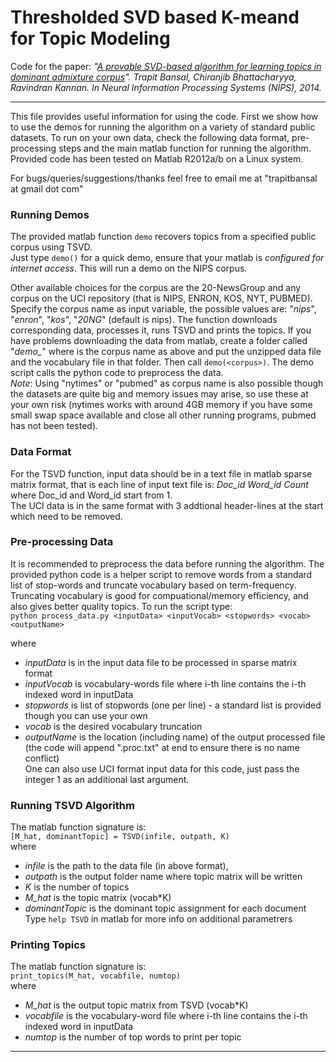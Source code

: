 # Thresholded SVD based K-meand for Topic Modeling

Code for the paper:
*"[A provable SVD-based algorithm for learning topics in dominant admixture corpus](http://papers.nips.cc/paper/5302-a-provable-svd-based-algorithm-for-learning-topics-in-dominant-admixture-corpus)". Trapit Bansal, Chiranjib Bhattacharyya, Ravindran Kannan. In Neural Information Processing Systems (NIPS), 2014.*
***

This file provides useful information for using the code. 
First we show how to use the demos for running the algorithm on a variety of standard public datasets.
To run on your own data, check the following data format, pre-processing steps and the main matlab function for running the algorithm.
Provided code has been tested on Matlab R2012a/b on a Linux system.

For bugs/queries/suggestions/thanks feel free to email me at "trapitbansal at gmail dot com"


### Running Demos
The provided matlab function `demo` recovers topics from a specified public corpus using TSVD.  
Just type `demo()` for a quick demo, ensure that your matlab is _configured for internet access_.
This will run a demo on the NIPS corpus.  

Other available choices for the corpus are the 20-NewsGroup and any corpus on the UCI repository (that is NIPS, ENRON, KOS, NYT, PUBMED).
Specify the corpus name as input variable, the possible values are: "_nips_", "_enron_", "_kos_", "_20NG_" (default is nips).
The function downloads corresponding data, processes it, runs TSVD and prints the topics.
If you have problems downloading the data from matlab, create a folder called "*demo_<corpus>*" where *<corpus>* is the corpus name as above and put the unzipped data file and the vocabulary file in that folder. Then call `demo(<corpus>)`.
The demo script calls the python code to preprocess the data.  
_Note_: Using "nytimes" or "pubmed" as corpus name is also possible though the datasets are quite big and memory issues may arise, so use these at your own risk (nytimes works with around 4GB memory if you have some small swap space available and close all other running programs, pubmed has not been tested).


### Data Format
For the TSVD function, input data should be in a text file in matlab sparse matrix format, that is each line of input text file is:
*Doc_id Word_id Count*  
where Doc_id and Word_id start from 1.  
The UCI data is in the same format with 3 addtional header-lines at the start which need to be removed.


### Pre-processing Data
It is recommended to preprocess the data before running the algorithm. 
The provided python code is a helper script to remove words from a standard list of stop-words and truncate vocabulary based on term-frequency.
Truncating vocabulary is good for compuational/memory efficiency, and also gives better quality topics.
To run the script type:  
`python process_data.py <inputData> <inputVocab> <stopwords> <vocab> <outputName>`  

where  
- _inputData_ is in the input data file to be processed in sparse matrix format  
- _inputVocab_ is vocabulary-words file where i-th line contains the i-th indexed word in inputData  
- _stopwords_ is list of stopwords (one per line) - a standard list is provided though you can use your own  
- _vocab_ is the desired vocabulary truncation  
- _outputName_ is the location (including name) of the output processed file (the code will append ".proc.txt" at end to ensure there is no name conflict)  
One can also use UCI format input data for this code, just pass the integer 1 as an additional last argument.


### Running TSVD Algorithm
The matlab function signature is:  
`[M_hat, dominantTopic] = TSVD(infile, outpath, K)`  
where  
- _infile_ is the path to the data file (in above format),
- _outpath_ is the output folder name where topic matrix will be written
- _K_ is the number of topics
- *M_hat* is the topic matrix (vocab*K)
- _dominantTopic_ is the dominant topic assignment for each document
Type `help TSVD` in matlab for more info on additional parametrers


### Printing Topics
The matlab function signature is:  
`print_topics(M_hat, vocabfile, numtop)`  
where  
- *M_hat* is the output topic matrix from TSVD (vocab*K)
- _vocabfile_ is the vocabulary-word file where i-th line contains the i-th indexed word in inputData
- _numtop_ is the number of top words to print per topic

***
